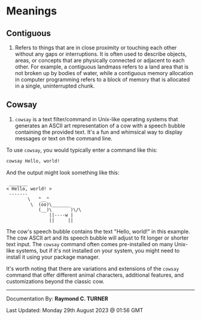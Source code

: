 # Meanings

## **Contiguous** 
1. Refers to things that are in close proximity or touching each other without any gaps or interruptions. It is often used to describe objects, areas, or concepts that are physically connected or adjacent to each other. For example, a contiguous landmass refers to a land area that is not broken up by bodies of water, while a contiguous memory allocation in computer programming refers to a block of memory that is allocated in a single, uninterrupted chunk.

## **Cowsay**
1. `cowsay` is a text filter/command in Unix-like operating systems that generates an ASCII art representation of a cow with a speech bubble containing the provided text. It's a fun and whimsical way to display messages or text on the command line.

To use `cowsay`, you would typically enter a command like this:

```bash
cowsay Hello, world!
```

And the output might look something like this:

```
 _______
< Hello, world! >
 -------
        \   ^__^
         \  (oo)\_______
            (__)\       )\/\
                ||----w |
                ||     ||
```

The cow's speech bubble contains the text "Hello, world!" in this example. The cow ASCII art and its speech bubble will adjust to fit longer or shorter text input. The `cowsay` command often comes pre-installed on many Unix-like systems, but if it's not installed on your system, you might need to install it using your package manager.

It's worth noting that there are variations and extensions of the `cowsay` command that offer different animal characters, additional features, and customizations beyond the classic cow.



---

Documentation By: **Raymond C. TURNER**

Last Updated: Monday 29th August 2023 @ 01:56 GMT